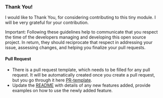 ### Thank You!

I would like to Thank You, for considering contributing to this tiny module. I will be very grateful for your contribution.

Important: Following these guidelines help to communicate that you respect the time of the developers managing and developing this open source project. In return, they should reciprocate that respect in addressing your issue, assessing changes, and helping you finalize your pull requests.

#### Pull Request

- There is a pull request template, which needs to be filled for any pull request. It will be automatically created once you create a pull request, but you go through it here [PR-template]().
- Update the [README](../README.md) with details of any new features added, provide examples on how to use the newly added feature.
